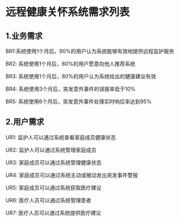 # 远程健康关怀系统需求列表

## 1.业务需求

BR1:系统使用1个月后，90%的用户认为系统能够有效地提供远程监护服务

BR2: 系统使用1个月后，80%的用户愿意向他人推荐系统

BR3: 系统使用1个月后，80%的用户认为系统给出的健康建议有效

BR4: 系统使用3个月后，突发意外事件的误报率低于10%

BR5: 系统使用6个月后，突发意外事件处理实时响应率达到95%

## 2.用户需求

UR1: 监护人可以通过系统查看家庭成员健康状态

UR2: 监护人可以通过系统管理家庭成员

UR3: 家庭成员可以通过系统管理健康状态

UR4: 家庭成员可以通过系统主动或被动发出突发事件警报

UR5: 家庭成员可以通过系统获取医疗建议

UR6: 医疗人员可以通过系统管理患者

UR7: 医疗人员可以通过系统提供医疗建议